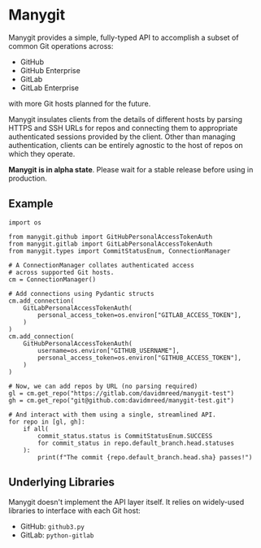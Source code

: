 # Manygit

Manygit provides a simple, fully-typed API to accomplish a subset of common Git operations across:

- GitHub
- GitHub Enterprise
- GitLab
- GitLab Enterprise

with more Git hosts planned for the future.

Manygit insulates clients from the details of different hosts by parsing HTTPS and SSH URLs for repos and connecting them to appropriate authenticated sessions provided by the client. Other than managing authentication, clients can be entirely agnostic to the host of repos on which they operate.

**Manygit is in alpha state**. Please wait for a stable release before using in production.

## Example

```
import os

from manygit.github import GitHubPersonalAccessTokenAuth
from manygit.gitlab import GitLabPersonalAccessTokenAuth
from manygit.types import CommitStatusEnum, ConnectionManager

# A ConnectionManager collates authenticated access
# across supported Git hosts.
cm = ConnectionManager()

# Add connections using Pydantic structs
cm.add_connection(
    GitLabPersonalAccessTokenAuth(
        personal_access_token=os.environ["GITLAB_ACCESS_TOKEN"],
    )
)
cm.add_connection(
    GitHubPersonalAccessTokenAuth(
        username=os.environ["GITHUB_USERNAME"],
        personal_access_token=os.environ["GITHUB_ACCESS_TOKEN"],
    )
)

# Now, we can add repos by URL (no parsing required)
gl = cm.get_repo("https://gitlab.com/davidmreed/manygit-test")
gh = cm.get_repo("git@github.com:davidmreed/manygit-test.git")

# And interact with them using a single, streamlined API.
for repo in [gl, gh]:
    if all(
        commit_status.status is CommitStatusEnum.SUCCESS
        for commit_status in repo.default_branch.head.statuses
    ):
        print(f"The commit {repo.default_branch.head.sha} passes!")
```

## Underlying Libraries

Manygit doesn't implement the API layer itself. It relies on widely-used libraries to interface with each Git host:

- GitHub: `github3.py`
- GitLab: `python-gitlab`
